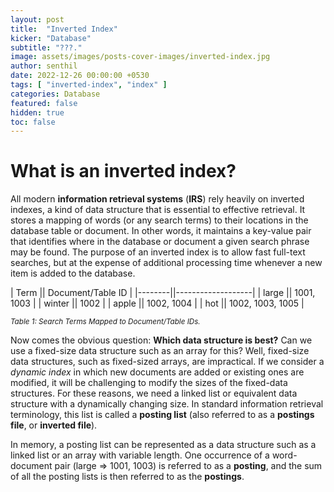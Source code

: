 ```yaml
---
layout: post
title:  "Inverted Index"
kicker: "Database"
subtitle: "???."
image: assets/images/posts-cover-images/inverted-index.jpg
author: senthil
date: 2022-12-26 00:00:00 +0530
tags: [ "inverted-index", "index" ]
categories: Database
featured: false
hidden: true
toc: false
---
```


# What is an inverted index?

All modern **information retrieval systems** (**IRS**) rely heavily on inverted indexes, a kind of data structure that is essential to effective retrieval. It stores a mapping of words (or any search terms) to their locations in the database table or document. In other words, it maintains a key-value pair that identifies where in the database or document a given search phrase may be found. The purpose of an inverted index is to allow fast full-text searches, but at the expense of additional processing time whenever a new item is added to the database.

| Term   || Document/Table ID |
|--------||-------------------|
| large  || 1001, 1003        |
| winter || 1002              |
| apple  || 1002, 1004        |
| hot    || 1002, 1003, 1005  |

<sup>*Table 1: Search Terms Mapped to Document/Table IDs.*</sup>


Now comes the obvious question: **Which data structure is best?** Can we use a fixed-size data structure such as an array for this? Well, fixed-size data structures, such as fixed-sized arrays, are impractical.  If we consider a *dynamic index* in which new documents are added or existing ones are modified, it will be challenging to modify the sizes of the fixed-data structures. For these reasons, we need a linked list or equivalent data structure with a dynamically changing size. In standard information retrieval terminology, this list is called a **posting list** (also referred to as a **postings file**, or **inverted file**). 

In memory, a posting list can be represented as a data structure such as a linked list or an array with variable length. One occurrence of a word-document pair (large => 1001, 1003) is referred to as a **posting**, and the sum of all the posting lists is then referred to as the **postings**.
